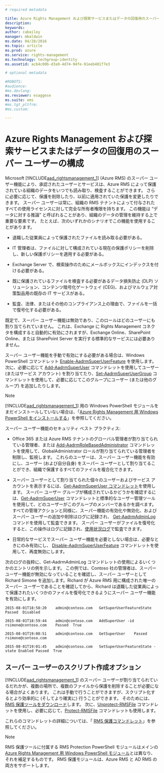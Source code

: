 ```yaml
---
# required metadata

title: Azure Rights Management および探索サービスまたはデータの回復用のスーパー ユーザーの構成 | Azure RMS
description:
keywords:
author: cabailey
manager: mbaldwin
ms.date: 04/28/2016
ms.topic: article
ms.prod: azure
ms.service: rights-management
ms.technology: techgroup-identity
ms.assetid: acb4c00b-d3a9-4d74-94fe-91eeb481f7e3

# optional metadata

#ROBOTS:
#audience:
#ms.devlang:
ms.reviewer: esaggese
ms.suite: ems
#ms.tgt_pltfrm:
#ms.custom:

---
```


# Azure Rights Management および探索サービスまたはデータの回復用のスーパー ユーザーの構成
Microsoft [!INCLUDE[aad_rightsmanagement_1](../includes/aad_rightsmanagement_1_md.md)] (Azure RMS) のスーパー ユーザー機能により、承認されたユーザーとサービスは、Azure RMS によって保護されている組織のデータをいつでも読み取り、検査することができます。 さらに必要に応じて、保護を削除したり、以前に適用されていた保護を変更したりできます。 スーパー ユーザーは常に、組織の RMS テナントによって付与されたすべての使用ライセンスに対して完全な所有者権限を持ちます。 この機能は “データに対する推論” と呼ばれることがあり、組織のデータの管理を維持する上で重要な要素です。 たとえば、次のいずれかのシナリオでこの機能を使用することがあります。

-   退職した従業員によって保護されたファイルを読み取る必要がある。

-   IT 管理者は、ファイルに対して構成されている現在の保護ポリシーを削除し、新しい保護ポリシーを適用する必要がある。

-   Exchange Server で、検索操作のためにメールボックスにインデックスを付ける必要がある。

-   既に保護されているファイルを検査する必要があるデータ損失防止 (DLP) ソリューション、コンテンツ暗号化ゲートウェイ (CEG)、およびマルウェア対策製品用の既存の IT サービスがある。

-   監査、法律、またはその他のコンプライアンス上の理由で、ファイルを一括で復号化する必要がある。

既定で、スーパー ユーザー機能は無効であり、このロールはどのユーザーにも割り当てられていません。 これは、Exchange に Rights Management コネクタを構成すると自動的に有効にされますが、Exchange Online、SharePoint Online、または SharePoint Server を実行する標準的なサービスには必要ありません。

スーパー ユーザー機能を手動で有効にする必要がある場合は、Windows PowerShell コマンドレット [Enable-AadrmSuperUserFeature](https://msdn.microsoft.com/library/azure/dn629400.aspx) を使用します。次に、必要に応じて [Add-AadrmSuperUser](https://msdn.microsoft.com/library/azure/dn629411.aspx) コマンドレットを使用してユーザー (またはサービス アカウント) を割り当てたり、[Set-AadrmSuperUserGroup](https://msdn.microsoft.com/library/azure/mt653943.aspx) コマンドレットを使用して、必要に応じてこのグループにユーザー (または他のグループ) を追加したりします。 

> [!NOTE]
> [!INCLUDE[aad_rightsmanagement_1](../includes/aad_rightsmanagement_1_md.md)] 用の Windows PowerShell モジュールをまだインストールしていない場合は、「[Azure Rights Management 用 Windows PowerShell をインストールする](install-powershell.md)」を参照してください。

スーパー ユーザー機能のセキュリティ ベスト プラクティス:

-   Office 365 または Azure RMS テナントのグローバル管理者が割り当てられている管理者、または [Add-AadrmRoleBasedAdministrator](https://msdn.microsoft.com/library/azure/dn629417.aspx) コマンドレットを使用して、GlobalAdministrator ロールが割り当てられている管理者を制限し、監視します。 これらのユーザーは、スーパー ユーザー機能を有効にし、ユーザー (および自分自身) をスーパー ユーザーとして割り当てることができ、組織で保護するすべてのファイルを複合化できます。

-   スーパー ユーザーとして割り当てられた個々のユーザーおよびサービス アカウントを表示するには、[Get-AadrmSuperUser コマンドレット](https://msdn.microsoft.com/library/azure/dn629408.aspx)を使用します。 スーパー ユーザー グループが構成されているかどうかを確認するには、[Get-AadrmSuperUser](https://msdn.microsoft.com/library/azure/mt653942.aspx) コマンドレットと標準的なユーザー管理ツールを使用して、どのユーザーがこのグループのメンバーであるかを調べます。 すべての管理アクションと同様に、スーパー機能の有効化や無効化、およびスーパー ユーザーの追加や削除はログに記録され、 [Get-AadrmAdminLog](https://msdn.microsoft.com/library/azure/dn629430.aspx) コマンドを使用して監査できます。 スーパー ユーザーがファイルを復号化すると、この操作はログに記録され、[使用状況ログ](log-analyze-usage.md)で監査できます。

-   日常的なサービスでスーパー ユーザー機能を必要としない場合は、必要なときにのみ有効にし、 [Disable-AadrmSuperUserFeature](https://msdn.microsoft.com/library/azure/dn629428.aspx) コマンドレットを使用して、再度無効にします。

次のログの抜粋に、Get-AadrmAdminLog コマンドレットの使用によるいくつかのエントリの例を示します。 この例では、Contoso 社の管理者は、スーパー ユーザー機能が無効になっていることを確認し、スーパー ユーザーとして Richard Simone を追加します。Richard が Azure RMS 用に構成された唯一のスーパー ユーザーであることを確認してから、Richard は退職した従業員によって保護されたいくつかのファイルを復号化できるようにスーパー ユーザー機能を有効にします。

`2015-08-01T18:58:20    admin@contoso.com   GetSuperUserFeatureState    Passed  Disabled`

`2015-08-01T18:59:44    admin@contoso.com   AddSuperUser -id rsimone@contoso.com    Passed  True`

`2015-08-01T19:00:51    admin@contoso.com   GetSuperUser    Passed  rsimone@contoso.com`

`2015-08-01T19:01:45    admin@contoso.com   SetSuperUserFeatureState -state Enabled Passed  True`

## スーパー ユーザーのスクリプト作成オプション
[!INCLUDE[aad_rightsmanagement_1](../includes/aad_rightsmanagement_1_md.md)] のスーパー ユーザーが割り当てられているだれかが、複数の場所で、複数のファイルから保護を削除することが必要になる場合がよくあります。 これは手動で行うことができますが、スクリプト化するとより効率的に (そしてより確実に) 行うことができます。 そのためには、 [RMS 保護ツールをダウンロード](http://www.microsoft.com/en-us/download/details.aspx?id=47256)します。 次に、[Unprotect-RMSFile](https://msdn.microsoft.com/library/azure/mt433200.aspx) コマンドレットを使用し、必要に応じて、[Protect-RMSFile](https://msdn.microsoft.com/library/azure/mt433201.aspx) コマンドレットも使用します。

これらのコマンドレットの詳細については、「 [RMS 保護コマンドレット](https://msdn.microsoft.com/library/azure/mt433195.aspx)」を参照してください。

> [!NOTE]
> RMS 保護ツールに付属する RMS Protection PowerShell モジュールはメインの [Azure Rights Management 用 Windows PowerShell モジュール](administer-powershell.md)とは異なり、それを補足するものです。 RMS 保護モジュールは、Azure RMS と AD RMS の両方をサポートします。




<!--HONumber=Apr16_HO3-->


